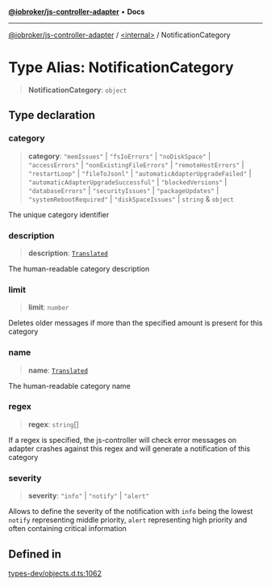 [**@iobroker/js-controller-adapter**](../../README.md) • **Docs**

***

[@iobroker/js-controller-adapter](../../globals.md) / [\<internal\>](../README.md) / NotificationCategory

# Type Alias: NotificationCategory

> **NotificationCategory**: `object`

## Type declaration

### category

> **category**: `"memIssues"` \| `"fsIoErrors"` \| `"noDiskSpace"` \| `"accessErrors"` \| `"nonExistingFileErrors"` \| `"remoteHostErrors"` \| `"restartLoop"` \| `"fileToJsonl"` \| `"automaticAdapterUpgradeFailed"` \| `"automaticAdapterUpgradeSuccessful"` \| `"blockedVersions"` \| `"databaseErrors"` \| `"securityIssues"` \| `"packageUpdates"` \| `"systemRebootRequired"` \| `"diskSpaceIssues"` \| `string` & `object`

The unique category identifier

### description

> **description**: [`Translated`](Translated.md)

The human-readable category description

### limit

> **limit**: `number`

Deletes older messages if more than the specified amount is present for this category

### name

> **name**: [`Translated`](Translated.md)

The human-readable category name

### regex

> **regex**: `string`[]

If a regex is specified, the js-controller will check error messages on adapter crashes against this regex and will generate a notification of this category

### severity

> **severity**: `"info"` \| `"notify"` \| `"alert"`

Allows to define the severity of the notification with `info` being the lowest `notify` representing middle priority, `alert` representing high priority and often containing critical information

## Defined in

[types-dev/objects.d.ts:1062](https://github.com/ioBroker/ioBroker.js-controller/blob/1e3f92f91943b544535e021f5e14acf9ed5c82e5/packages/types-dev/objects.d.ts#L1062)
